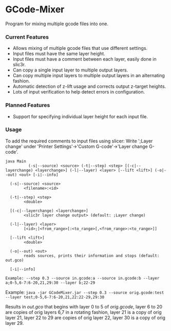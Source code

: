 GCode-Mixer
===========

Program for mixing multiple gcode files into one. 

### Current Features
 * Allows mixing of multiple gcode files that use different settings.
 * Input files must have the same layer height.
 * Input files must have a comment between each layer, easily done in slic3r.
 * Can copy a single input layer to multiple output layers.
 * Can copy multiple input layers to multiple output layers in an alternating fashion.
 * Automatic detection of z-lift usage and corrects output z-target heights.
 * Lots of input verification to help detect errors in configuration.

### Planned Features
 * Support for specifying individual layer height for each input file.

### Usage
To add the required comments to input files using slicer: Write ';Layer change' under 'Printer Settings'->'Custom G-code'->'Layer change G-code'.
```
java Main
          (-s|--source) <source> (-t|--step) <step> [(-c|--layerchange) <layerchange>] (-l|--layer) <layer> [--lift <lift>] (-o|--out) <out> [-i|--info]

  (-s|--source) <source>
        <filename>:<id>

  (-t|--step) <step>
        <double>

  [(-c|--layerchange) <layerchange>]
        <slic3r layer change output> (default: ;Layer change)

  (-l|--layer) <layer>
        [<id>;]<from_range>[:<to_range>[,<from_range>:<to_range>]]

  [--lift <lift>]
        <double>

  (-o|--out) <out>
        reads sources, prints their information and stops (default: out.gco)

  [-i|--info]

Example: --step 0.3 --source in.gcode:a --source in.gcode:b --layer a;0-5,6-7:6-20,21,29:30 --layer b;22-29
```

Example: `java -jar GCodeMixer.jar --step 0.3 --source orig.gcode:test --layer test;0-5,6-7:6-20,21,22:22-29,29:30`

Results in *out.gco* that begins with layer 0 to 5 of *orig.gcode*, layer 6 to 20 are copies of orig layers 6,7 in a rotating fashion, layer 21 is a copy of orig layer 21, layer 22 to 29 are copies of orig layer 22, layer 30 is a copy of orig layer 29.

